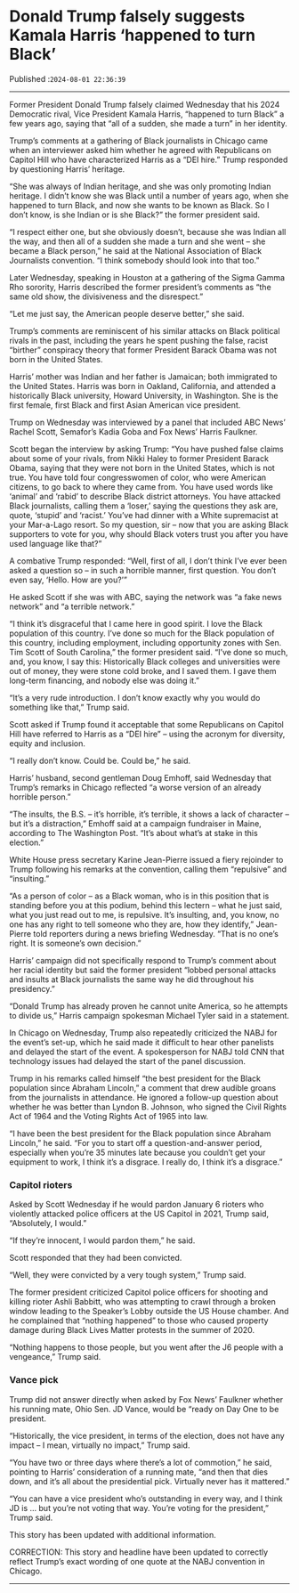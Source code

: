 # Donald Trump falsely suggests Kamala Harris ‘happened to turn Black’

Published :`2024-08-01 22:36:39`

---

Former President Donald Trump falsely claimed Wednesday that his 2024 Democratic rival, Vice President Kamala Harris, “happened to turn Black” a few years ago, saying that “all of a sudden, she made a turn” in her identity.

Trump’s comments at a gathering of Black journalists in Chicago came when an interviewer asked him whether he agreed with Republicans on Capitol Hill who have characterized Harris as a “DEI hire.” Trump responded by questioning Harris’ heritage.

“She was always of Indian heritage, and she was only promoting Indian heritage. I didn’t know she was Black until a number of years ago, when she happened to turn Black, and now she wants to be known as Black. So I don’t know, is she Indian or is she Black?” the former president said.

“I respect either one, but she obviously doesn’t, because she was Indian all the way, and then all of a sudden she made a turn and she went – she became a Black person,” he said at the National Association of Black Journalists convention. “I think somebody should look into that too.”

Later Wednesday, speaking in Houston at a gathering of the Sigma Gamma Rho sorority, Harris described the former president’s comments as “the same old show, the divisiveness and the disrespect.”

“Let me just say, the American people deserve better,” she said.

Trump’s comments are reminiscent of his similar attacks on Black political rivals in the past, including the years he spent pushing the false, racist “birther” conspiracy theory that former President Barack Obama was not born in the United States.

Harris’ mother was Indian and her father is Jamaican; both immigrated to the United States. Harris was born in Oakland, California, and attended a historically Black university, Howard University, in Washington. She is the first female, first Black and first Asian American vice president.

Trump on Wednesday was interviewed by a panel that included ABC News’ Rachel Scott, Semafor’s Kadia Goba and Fox News’ Harris Faulkner.

Scott began the interview by asking Trump: “You have pushed false claims about some of your rivals, from Nikki Haley to former President Barack Obama, saying that they were not born in the United States, which is not true. You have told four congresswomen of color, who were American citizens, to go back to where they came from. You have used words like ‘animal’ and ‘rabid’ to describe Black district attorneys. You have attacked Black journalists, calling them a ‘loser,’ saying the questions they ask are, quote, ‘stupid’ and ‘racist.’ You’ve had dinner with a White supremacist at your Mar-a-Lago resort. So my question, sir – now that you are asking Black supporters to vote for you, why should Black voters trust you after you have used language like that?”

A combative Trump responded: “Well, first of all, I don’t think I’ve ever been asked a question so – in such a horrible manner, first question. You don’t even say, ‘Hello. How are you?’”

He asked Scott if she was with ABC, saying the network was “a fake news network” and “a terrible network.”

“I think it’s disgraceful that I came here in good spirit. I love the Black population of this country. I’ve done so much for the Black population of this country, including employment, including opportunity zones with Sen. Tim Scott of South Carolina,” the former president said. “I’ve done so much, and, you know, I say this: Historically Black colleges and universities were out of money, they were stone cold broke, and I saved them. I gave them long-term financing, and nobody else was doing it.”

“It’s a very rude introduction. I don’t know exactly why you would do something like that,” Trump said.

Scott asked if Trump found it acceptable that some Republicans on Capitol Hill have referred to Harris as a “DEI hire” – using the acronym for diversity, equity and inclusion.

“I really don’t know. Could be. Could be,” he said.

Harris’ husband, second gentleman Doug Emhoff, said Wednesday that Trump’s remarks in Chicago reflected “a worse version of an already horrible person.”

“The insults, the B.S. – it’s horrible, it’s terrible, it shows a lack of character – but it’s a distraction,” Emhoff said at a campaign fundraiser in Maine, according to The Washington Post. “It’s about what’s at stake in this election.”

White House press secretary Karine Jean-Pierre issued a fiery rejoinder to Trump following his remarks at the convention, calling them “repulsive” and “insulting.”

“As a person of color – as a Black woman, who is in this position that is standing before you at this podium, behind this lectern – what he just said, what you just read out to me, is repulsive. It’s insulting, and, you know, no one has any right to tell someone who they are, how they identify,” Jean-Pierre told reporters during a news briefing Wednesday. “That is no one’s right. It is someone’s own decision.”

Harris’ campaign did not specifically respond to Trump’s comment about her racial identity but said the former president “lobbed personal attacks and insults at Black journalists the same way he did throughout his presidency.”

“Donald Trump has already proven he cannot unite America, so he attempts to divide us,” Harris campaign spokesman Michael Tyler said in a statement.

In Chicago on Wednesday, Trump also repeatedly criticized the NABJ for the event’s set-up, which he said made it difficult to hear other panelists and delayed the start of the event. A spokesperson for NABJ told CNN that technology issues had delayed the start of the panel discussion.

Trump in his remarks called himself “the best president for the Black population since Abraham Lincoln,” a comment that drew audible groans from the journalists in attendance. He ignored a follow-up question about whether he was better than Lyndon B. Johnson, who signed the Civil Rights Act of 1964 and the Voting Rights Act of 1965 into law.

“I have been the best president for the Black population since Abraham Lincoln,” he said. “For you to start off a question-and-answer period, especially when you’re 35 minutes late because you couldn’t get your equipment to work, I think it’s a disgrace. I really do, I think it’s a disgrace.”

### Capitol rioters

Asked by Scott Wednesday if he would pardon January 6 rioters who violently attacked police officers at the US Capitol in 2021, Trump said, “Absolutely, I would.”

“If they’re innocent, I would pardon them,” he said.

Scott responded that they had been convicted.

“Well, they were convicted by a very tough system,” Trump said.

The former president criticized Capitol police officers for shooting and killing rioter Ashli Babbitt, who was attempting to crawl through a broken window leading to the Speaker’s Lobby outside the US House chamber. And he complained that “nothing happened” to those who caused property damage during Black Lives Matter protests in the summer of 2020.

“Nothing happens to those people, but you went after the J6 people with a vengeance,” Trump said.

### Vance pick

Trump did not answer directly when asked by Fox News’ Faulkner whether his running mate, Ohio Sen. JD Vance, would be “ready on Day One to be president.

“Historically, the vice president, in terms of the election, does not have any impact – I mean, virtually no impact,” Trump said.

“You have two or three days where there’s a lot of commotion,” he said, pointing to Harris’ consideration of a running mate, “and then that dies down, and it’s all about the presidential pick. Virtually never has it mattered.”

“You can have a vice president who’s outstanding in every way, and I think JD is … but you’re not voting that way. You’re voting for the president,” Trump said.

This story has been updated with additional information.

CORRECTION: This story and headline have been updated to correctly reflect Trump’s exact wording of one quote at the NABJ convention in Chicago.

---

